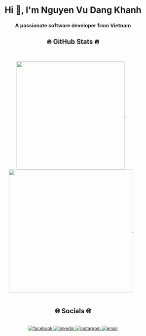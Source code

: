 <h1 align="center">Hi 👋, I'm Nguyen Vu Dang Khanh</h1>
<h3 align="center">A passionate software developer from Vietnam</h3>

<h2 align="center">🔥 GitHub Stats 🔥</h2>
<br>
<div align=center>
  <br>
  <a href="#" title="nvdekay">
    <img width="350" align="center" src="https://github-readme-stats.vercel.app/api/top-langs/?username=nvdekay&theme=radical&hide_border=false&include_all_commits=false&count_private=false&layout=compact" />
  </a>
  &nbsp;
  &nbsp;
  <a href="#" title="nvdekay">
    <img width="400" align="center" src="https://github-readme-stats.vercel.app/api?username=nvdekay&theme=radical&hide_border=false&include_all_commits=false&count_private=false" />
  </a>
  &nbsp;
  &nbsp;
</div>

<br>
<h2 align="center">🌐 Socials 🌐</h2>
<br>
<div align="center">
  <a href="https://www.facebook.com/nvdeekay.07" target="blank">
    <img src="https://img.icons8.com/bubbles/100/000000/facebook-new.png" alt="facebook" />
  </a>
  <a href="https://www.linkedin.com/in/nvdeekay07/" target="blank">
    <img src="https://img.icons8.com/bubbles/100/000000/linkedin.png" alt="linkedin" />
  </a>
  <a href="https://www.instagram.com/nvdeekay.07/" target="blank">
    <img src="https://img.icons8.com/bubbles/100/000000/instagram.png" alt="instagram" />
  </a>
  <a href="mailto:khanhnvd.work@gmail.com" target="blank">
    <img src="https://img.icons8.com/bubbles/100/000000/apple-mail.png" alt="email" />
  </a>
</div>

